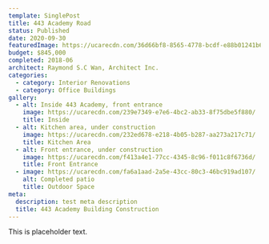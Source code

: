 ```yaml
---
template: SinglePost
title: 443 Academy Road
status: Published
date: 2020-09-30
featuredImage: https://ucarecdn.com/36d66bf8-8565-4778-bcdf-e88b01241b67/
budget: $845,000
completed: 2018-06
architect: Raymond S.C Wan, Architect Inc.
categories:
  - category: Interior Renovations
  - category: Office Buildings
gallery:
  - alt: Inside 443 Academy, front entrance
    image: https://ucarecdn.com/239e7349-e7e6-4bc2-ab33-8f75dbe5f880/
    title: Inside
  - alt: Kitchen area, under construction
    image: https://ucarecdn.com/232ed678-e218-4b05-b287-aa273a217c71/
    title: Kitchen Area
  - alt: Front entrance, under construction
    image: https://ucarecdn.com/f413a4e1-77cc-4345-8c96-f011c8f6736d/
    title: Front Entrance
  - image: https://ucarecdn.com/fa6a1aad-2a5e-43cc-80c3-46bc919ad107/
    alt: Completed patio
    title: Outdoor Space
meta:
  description: test meta description
  title: 443 Academy Building Construction
---
```

This is placeholder text.